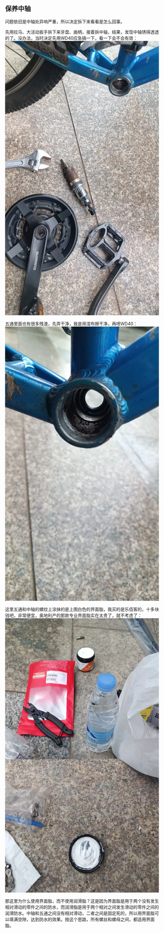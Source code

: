 ## 保养中轴
问题依旧是中轴处异响严重，所以决定拆下来看看是怎么回事。

先用拉马、大活动扳手拆下来牙盘、曲柄，接着拆中轴，结果，发现中轴锈得透透的了。没办法，当时决定先用WD40应急搞一下，看一下会不会有效：
![拆中轴](../images/0-维修自行车/06-保养中轴/拆中轴.webp)

五通里面也有很多残渣，先弄干净，我是用湿布擦干净，再喷WD40：
![五通](../images/0-维修自行车/06-保养中轴/五通.webp)

这里五通和中轴的螺纹上涂抹的是上图白色的界面脂，我买的是乐佰客的，十多块钱吧，非常便宜，奥地利产的那款专业界面脂实在太贵了，就不考虑了：
![界面脂](../images/0-维修自行车/06-保养中轴/界面脂.webp)

那这里为什么使用界面脂，而不使用润滑脂？这是因为界面脂是用于两个没有发生相对滑动的零件之间的防水，而润滑脂是用于两个相对之间发生滑动的零件之间的润滑防水。中轴和五通之间没有相对滑动，二者之间是固定死的，所以用界面脂可以填满空隙，达到防水的效果。按这个思路，所有螺丝和螺母之间，都适用界面脂。